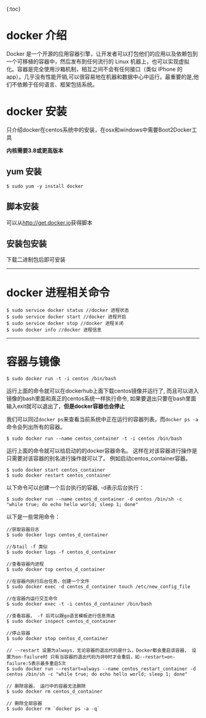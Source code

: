 {:toc}

# docker 介绍

Docker 是一个开源的应用容器引擎，让开发者可以打包他们的应用以及依赖包到一个可移植的容器中，然后发布到任何流行的 Linux 机器上，也可以实现虚拟化。容器是完全使用沙箱机制，相互之间不会有任何接口（类似 iPhone 的 app）。几乎没有性能开销,可以很容易地在机器和数据中心中运行。最重要的是,他们不依赖于任何语言、框架包括系统。

# docker 安装

只介绍docker在centos系统中的安装，在osx和windows中需要Boot2Docker工具

**内核需要3.8或更高版本**

## yum 安装
    $ sudo yum -y install docker

## 脚本安装

可以从<http://get.docker.io>获得脚本

## 安装包安装

下载二进制包后即可安装

***

# docker 进程相关命令

    $ sudo service docker status //docker 进程状态
    $ sudo service docker start //docker 进程开启
    $ sudo service docker stop //docker 进程关闭
    $ sudo docker info //docker 进程信息

***
# 容器与镜像

    $ sudo docker run -t -i centos /bin/bash

运行上面的命令就可以在dockerhub上面下载centos镜像并运行了,
而且可以进入镜像的bash里面和真正的centos系统一样执行命令,
如果要退出只要在bash里面输入exit就可以退出了，**但是docker容器也会停止**

我们可以同过`docker ps`来查看当前系统中正在运行的容器列表，而`docker ps -a`命令会列出所有的容器。

    $ sudo docker run --name centos_container -t -i centos /bin/bash

运行上面的命令就可以给启动的的docker容器命名。
这样在对该容器进行操作是只需要对该容器的别名进行操作就可以了。
例如启动centos_container容器。

    $ sudo docker start centos_container
    $ sudo docker restart centos_container

以下命令可以创建一个后台执行的容器, -d表示后台执行：

    $ sudo docker run --name centos_d_container -d centos /bin/sh -c "while true; do echo hello world; sleep 1; done"

以下是一些常用命令：

    //获取容器日志
    $ sudo docker logs centos_d_container
    
    //与tail -f 类似 
    $ sudo docker logs -f centos_d_container
    
    //查看容器内进程 
    $ sudo docker top centos_d_container 
    
    //在容器内执行后台任务，创建一个文件
    $ sudo docker exec -d centos_d_container touch /etc/new_config_file 
    
    //在容器内运行交互命令
    $ sudo docker exec -t -i centos_d_container /bin/bash 
    
    //查看容器， -f 后可以跟go语言模板进行信息筛选
    $ sudo docker inspect centos_d_container 
    
    //停止容器
    $ sudo docker stop centos_d_container 
    
    // --restart 设置为always，无论容器的退出代码是什么，Docker都会重启该容器， 设置为on-failure时 只有当容器的退出代码为非0时才会重启，如--restart=on-failure:5表示最多重启5次
    $ sudo docker run --restart=always --name centos_restart_container -d centos /bin/sh -c "while true; do echo hello world; sleep 1; done"
    
    // 删除容器， 运行中的容器无法删除
    $ sudo docker rm centos_d_container
    
    // 删除全部容器
    $ sudo docker rm `docker ps -a -q`


